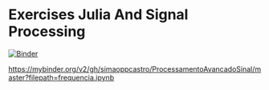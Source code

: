# Exercises Julia And Signal Processing


[![Binder](https://mybinder.org/badge_logo.svg)](https://mybinder.org/v2/gh/simaoppcastro/ProcessamentoAvancadoSinal/master?filepath=frequencia.ipynb)

https://mybinder.org/v2/gh/simaoppcastro/ProcessamentoAvancadoSinal/master?filepath=frequencia.ipynb
